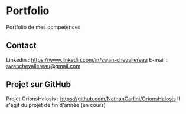 # Portfolio
Portfolio de mes compétences

## Contact
Linkedin : https://www.linkedin.com/in/swan-chevallereau 
E-mail : swanchevallereau@gmail.com

## Projet sur GitHub
Projet OrionsHalosis : https://github.com/NathanCarlini/OrionsHalosis 
Il s'agit du projet de fin d'année (en cours)